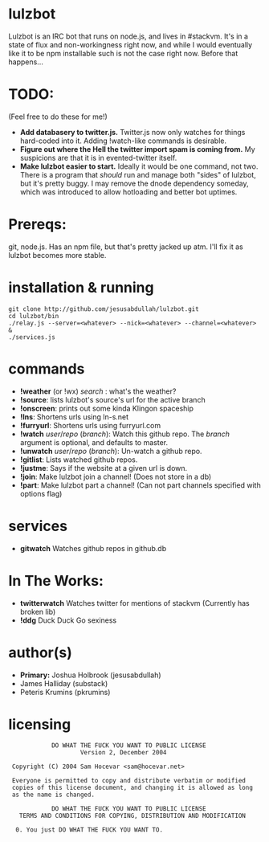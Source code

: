 # lulzbot
Lulzbot is an IRC bot that runs on node.js, and lives in #stackvm. It's in a state of flux and non-workingness right now, and while I would eventually like it to be npm installable such is not the case right now. Before that happens...

# TODO:
(Feel free to do these for me!)

* **Add databasery to twitter.js.** Twitter.js now only watches for things hard-coded into it. Adding !watch-like commands is desirable.  
* **Figure out where the Hell the twitter import spam is coming from.** My suspicions are that it is in evented-twitter itself.  
* **Make lulzbot easier to start.** Ideally it would be one command, not two. There is a program that *should* run and manage both "sides" of lulzbot, but it's pretty buggy. I may remove the dnode dependency someday, which was introduced to allow hotloading and better bot uptimes.

# Prereqs: 
git, node.js. Has an npm file, but that's pretty jacked up atm. I'll fix it as lulzbot becomes more stable.

# installation & running

    git clone http://github.com/jesusabdullah/lulzbot.git
    cd lulzbot/bin
    ./relay.js --server=<whatever> --nick=<whatever> --channel=<whatever> &
    ./services.js

# commands

* **!weather** (or !wx) *search* : what's the weather?
* **!source**: lists lulzbot's source's url for the active branch
* **!onscreen**: prints out some kinda Klingon spaceship
* **!lns**: Shortens urls using ln-s.net
* **!furryurl**: Shortens urls using furryurl.com
* **!watch** *user*/*repo* (*branch*): Watch this github repo. The *branch* argument is optional, and defaults to master.  
* **!unwatch** *user*/*repo* (*branch*): Un-watch a github repo.
* **!gitlist**: Lists watched github repos.
* **!justme**: Says if the website at a given url is down.
* **!join**: Make lulzbot join a channel! (Does not store in a db)
* **!part**: Make lulzbot part a channel! (Can not part channels specified with options flag)

# services

* **gitwatch** Watches github repos in github.db

# In The Works:

* **twitterwatch** Watches twitter for mentions of stackvm (Currently has broken lib)
* **!ddg** Duck Duck Go sexiness

# author(s)

* **Primary:** Joshua Holbrook (jesusabdullah)
* James Halliday (substack)
* Peteris Krumins (pkrumins)

# licensing

                DO WHAT THE FUCK YOU WANT TO PUBLIC LICENSE
                        Version 2, December 2004

     Copyright (C) 2004 Sam Hocevar <sam@hocevar.net>

     Everyone is permitted to copy and distribute verbatim or modified
     copies of this license document, and changing it is allowed as long
     as the name is changed.

                DO WHAT THE FUCK YOU WANT TO PUBLIC LICENSE
       TERMS AND CONDITIONS FOR COPYING, DISTRIBUTION AND MODIFICATION

      0. You just DO WHAT THE FUCK YOU WANT TO.
